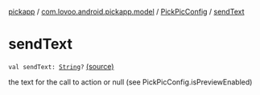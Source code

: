 [pickapp](../../index.md) / [com.lovoo.android.pickapp.model](../index.md) / [PickPicConfig](index.md) / [sendText](./send-text.md)

# sendText

`val sendText: `[`String`](https://kotlinlang.org/api/latest/jvm/stdlib/kotlin/-string/index.html)`?` [(source)](https://github.com/lovoo/android-pickpic/blob/master/pickapp/src/main/kotlin/com/lovoo/android/pickapp/model/PickPicConfig.kt#L28)

the text for the call to action or null (see PickPicConfig.isPreviewEnabled)

